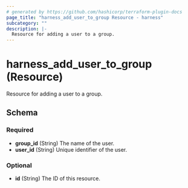```yaml
---
# generated by https://github.com/hashicorp/terraform-plugin-docs
page_title: "harness_add_user_to_group Resource - harness"
subcategory: ""
description: |-
  Resource for adding a user to a group.
---
```


# harness_add_user_to_group (Resource)

Resource for adding a user to a group.



<!-- schema generated by tfplugindocs -->
## Schema

### Required

- **group_id** (String) The name of the user.
- **user_id** (String) Unique identifier of the user.

### Optional

- **id** (String) The ID of this resource.


